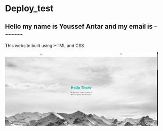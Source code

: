 # Deploy_test

## Hello my name is Youssef Antar and my email is -------

<p>
This website built using HTML and CSS
</p>

<img src="/images/Screenshot 2025-05-22 192811.png" alt="Website Img"/>
